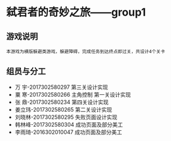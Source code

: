 # 弑君者的奇妙之旅——group1
## 游戏说明
    本游戏为横版躲避类游戏，躲避障碍，完成任务到达终点即过关，共设计4个关卡
## 组员与分工
* 万 宇-2017302580297 第三关设计实现
* 粟 寒-2017302580266 主角控制 第一关设计实现
* 张 鼎-2017302580234 第四关设计实现
* 姜立玮-2017302580265 第二关设计实现
* 刘晓林-2017302580295 失败页面设计实现
* 韩林峰-2017302580304 成功页面及部分美工
* 李雨琦-2016302010047 成功页面及部分美工